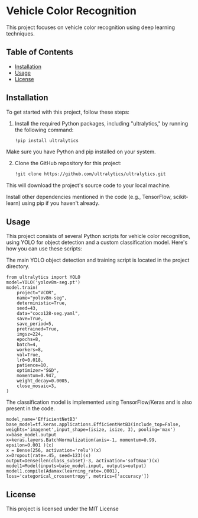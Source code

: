 # Vehicle Color Recognition

This project focuses on vehicle color recognition using deep learning techniques.

## Table of Contents

- [Installation](#installation)
- [Usage](#usage)
- [License](#license)

## Installation

To get started with this project, follow these steps:

1. Install the required Python packages, including "ultralytics," by running the following command:

   ```bash
   !pip install ultralytics
Make sure you have Python and pip installed on your system.

2. Clone the GitHub repository for this project:

   ```bash
   !git clone https://github.com/ultralytics/ultralytics.git

This will download the project's source code to your local machine.

Install other dependencies mentioned in the code (e.g., TensorFlow, scikit-learn) using pip if you haven't already.

## Usage
This project consists of several Python scripts for vehicle color recognition, using YOLO for object detection and a custom classification model. Here's how you can use these scripts:

The main YOLO object detection and training script is located in the project directory.

    from ultralytics import YOLO
    model=YOLO('yolov8m-seg.pt')
    model.train(
        project="VCOR",
        name="yolov8m-seg",
        deterministic=True,
        seed=43,
        data="coco128-seg.yaml", 
        save=True,
        save_period=5,
        pretrained=True,
        imgsz=224,
        epochs=8,
        batch=4,
        workers=8,
        val=True,
        lr0=0.018,
        patience=10,
        optimizer="SGD",
        momentum=0.947,
        weight_decay=0.0005,
        close_mosaic=3,
    )
The classification model is implemented using TensorFlow/Keras and is also present in the code.

    model_name='EfficientNetB3'
    base_model=tf.keras.applications.EfficientNetB3(include_top=False, weights='imagenet',input_shape=(isize, isize, 3), pooling='max')
    x=base_model.output
    x=keras.layers.BatchNormalization(axis=-1, momentum=0.99, epsilon=0.001 )(x)
    x = Dense(256, activation='relu')(x)
    x=Dropout(rate=.45, seed=123)(x)        
    output=Dense(len(class_subset)-3, activation='softmax')(x)
    model1=Model(inputs=base_model.input, outputs=output)
    model1.compile(Adamax(learning_rate=.0001), loss='categorical_crossentropy', metrics=['accuracy'])
##  License
This project is licensed under the MIT License

